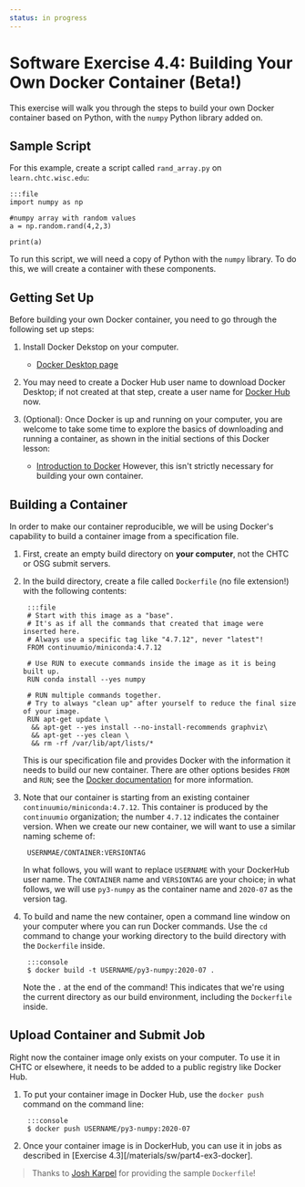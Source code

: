 ```yaml
---
status: in progress
---
```


<style type="text/css"> pre em { font-style: normal; background-color: yellow; } pre strong { font-style: normal; font-weight: bold; color: #008; } </style>

Software Exercise 4.4: Building Your Own Docker Container (Beta!)
====================================

This exercise will walk you through the steps to build your own Docker container 
based on Python, with the `numpy` Python library added on. 

Sample Script
-------------------

For this example, create a script called `rand_array.py` on `learn.chtc.wisc.edu`:

	:::file
	import numpy as np

	#numpy array with random values
	a = np.random.rand(4,2,3)

	print(a)

To run this script, we will need a copy of Python with the `numpy` library. To do 
this, we will create a container with these components. 

Getting Set Up
--------------

Before building your own Docker container, you need to go through the following 
set up steps: 

1. Install Docker Dekstop on your computer. 
	* [Docker Desktop page](https://www.docker.com/products/docker-desktop)

2. You may need to create a Docker Hub user name to download Docker Desktop; if not 
created at that step, create a user name for [Docker Hub](https://hub.docker.com/) now.

3. (Optional): Once Docker is up and running on your computer, you are welcome to take 
some time to explore the basics of downloading and running a container, as shown in 
the initial sections of this Docker lesson:
	* [Introduction to Docker](https://christinalk.github.io/docker-introduction/)
	However, this isn't strictly necessary for building your own container. 

Building a Container
--------------------

In order to make our container reproducible, we will be using Docker's capability 
to build a container image from a specification file.  

1. First, create an empty build directory on **your computer**, not the CHTC or OSG submit 
servers. 

2. In the build directory, create a file called `Dockerfile` (no file extension!) with 
the following contents: 

		:::file
		# Start with this image as a "base".
		# It's as if all the commands that created that image were inserted here.
		# Always use a specific tag like "4.7.12", never "latest"!
		FROM continuumio/miniconda:4.7.12

		# Use RUN to execute commands inside the image as it is being built up.
		RUN conda install --yes numpy

		# RUN multiple commands together.
		# Try to always "clean up" after yourself to reduce the final size of your image.
		RUN apt-get update \
		 && apt-get --yes install --no-install-recommends graphviz\
		 && apt-get --yes clean \
		 && rm -rf /var/lib/apt/lists/*

	This is our specification file and provides Docker with the information it needs 
	to build our new container. There are other options besides `FROM` and `RUN`; see 
	the [Docker documentation](https://docs.docker.com/engine/reference/builder/) for more information. 

3. Note that our container is starting from an existing container 
`continuumio/miniconda:4.7.12`. This container is produced by the `continuumio` 
organization; the number `4.7.12` indicates the container version. When we create our 
new container, we will want to use a similar naming scheme of: 

		USERNMAE/CONTAINER:VERSIONTAG

	In what follows, you will want to replace `USERNAME` with your DockerHub user name. 
	The `CONTAINER` name and `VERSIONTAG` are your choice; in what follows, we will 
	use `py3-numpy` as the container name and `2020-07` as the version tag. 

4. To build and name the new container, open a command line window on your computer 
where you can run Docker commands. Use the `cd` command to change your working directory 
to the build directory with the `Dockerfile` inside. 

		:::console
		$ docker build -t USERNAME/py3-numpy:2020-07 .
		
	Note the `.` at the end of the command! This indicates that we're using the current 
	directory as our build environment, including the `Dockerfile` inside. 

Upload Container and Submit Job
-------------------------------

Right now the container image only exists on your computer. To use it in CHTC or 
elsewhere, it needs to be added to a public registry like Docker Hub. 

1. To put your container image in Docker Hub, use the `docker push` command on the 
command line:

		:::console
		$ docker push USERNAME/py3-numpy:2020-07

2. Once your container image is in DockerHub, you can use it in jobs as described 
in [Exercise 4.3][/materials/sw/part4-ex3-docker]. 

> Thanks to [Josh Karpel](https://github.com/JoshKarpel/osg-school-example-dockerfile) for 
providing the sample `Dockerfile`!